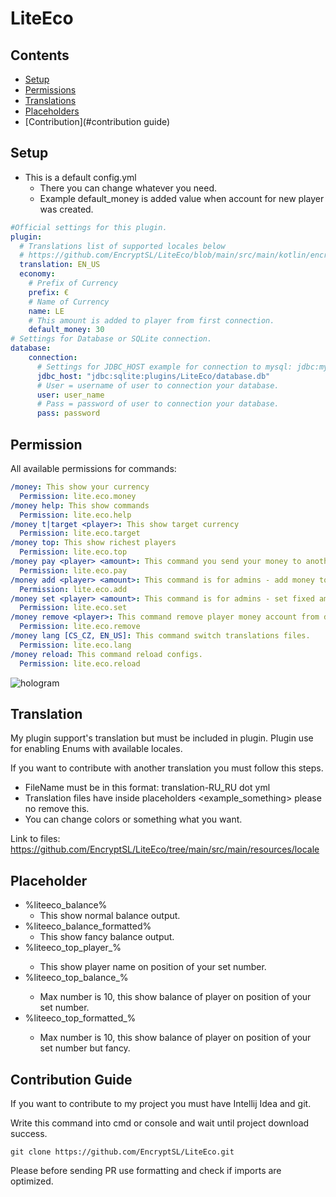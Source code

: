 # LiteEco

## Contents
- [Setup](#setup)
- [Permissions](#permission)
- [Translations](#translation)
- [Placeholders](#placeholder)
- [Contribution](#contribution guide)

## Setup

- This is a default config.yml
  - There you can change whatever you need.
  - Example default_money is added value when account for new player was created.
````YAML
#Official settings for this plugin.
plugin:
  # Translations list of supported locales below
  # https://github.com/EncryptSL/LiteEco/blob/main/src/main/kotlin/encryptsl/cekuj/net/api/enums/TranslationKey.kt
  translation: EN_US
  economy:
    # Prefix of Currency
    prefix: €
    # Name of Currency
    name: LE
    # This amount is added to player from first connection.
    default_money: 30
# Settings for Database or SQLite connection.
database:
    connection:
      # Settings for JDBC_HOST example for connection to mysql: jdbc:mysql://your_host:port/name_of_database
      jdbc_host: "jdbc:sqlite:plugins/LiteEco/database.db"
      # User = username of user to connection your database.
      user: user_name
      # Pass = password of user to connection your database.
      pass: password
````

## Permission
All available permissions for commands:
```YAML
/money: This show your currency
  Permission: lite.eco.money
/money help: This show commands
  Permission: lite.eco.help
/money t|target <player>: This show target currency
  Permission: lite.eco.target
/money top: This show richest players
  Permission: lite.eco.top
/money pay <player> <amount>: This command you send your money to another.
  Permission: lite.eco.pay
/money add <player> <amount>: This command is for admins - add money to player.
  Permission: lite.eco.add
/money set <player> <amount>: This command is for admins - set fixed amount to player.
  Permission: lite.eco.set
/money remove <player>: This command remove player money account from database.
  Permission: lite.eco.remove
/money lang [CS_CZ, EN_US]: This command switch translations files.
  Permission: lite.eco.lang
/money reload: This command reload configs.
  Permission: lite.eco.reload
```

![hologram](https://user-images.githubusercontent.com/9441083/170329930-9e457436-fd89-4fde-ab19-0dbc843d12bd.png)

## Translation
My plugin support's translation but must be included in plugin.
Plugin use for enabling Enums with available locales.

If you want to contribute with another translation you must follow this steps.
- FileName must be in this format: translation-RU_RU dot yml
- Translation files have inside placeholders <example_something> please no remove this.
- You can change colors or something what you want.

Link to files: https://github.com/EncryptSL/LiteEco/tree/main/src/main/resources/locale

## Placeholder
- %liteeco_balance%
  - This show normal balance output.
- %liteeco_balance_formatted%
   - This show fancy balance output.
- %liteeco_top_player_<number>% 
   - This show player name on position of your set number.
- %liteeco_top_balance_<number>%
   - Max number is 10, this show balance of player on position of your set number.
- %liteeco_top_formatted_<number>% 
   - Max number is 10, this show balance of player on position of your set number but fancy.

## Contribution Guide

If you want to contribute to my project you must have Intellij Idea and git.

Write this command into cmd or console and wait until project download success.

`git clone https://github.com/EncryptSL/LiteEco.git`

Please before sending PR use formatting and check if imports are optimized.

